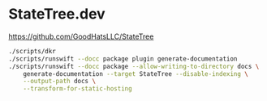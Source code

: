 # StateTree.dev

https://github.com/GoodHatsLLC/StateTree

```sh
./scripts/dkr
./scripts/runswift --docc package plugin generate-documentation
./scripts/runswift --docc package --allow-writing-to-directory docs \
    generate-documentation --target StateTree --disable-indexing \
    --output-path docs \
    --transform-for-static-hosting
```

